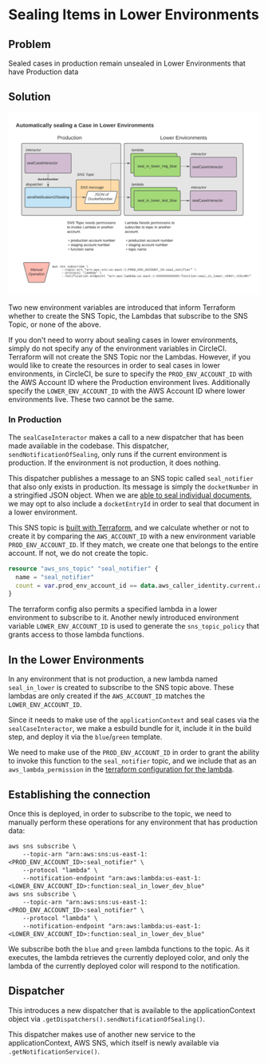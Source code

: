 # Sealing Items in Lower Environments

## Problem

Sealed cases in production remain unsealed in Lower Environments that have Production data

## Solution

![chart](./sealing-items-in-lower-environments.png)

Two new environment variables are introduced that inform Terraform whether to create the SNS Topic, the Lambdas that subscribe to the SNS Topic, or none of the above.

If you don't need to worry about sealing cases in lower environments, simply do not specify any of the environment variables in CircleCI. Terraform will not create the SNS Topic nor the Lambdas. However, if you would like to create the resources in order to seal cases in lower environments, in CircleCI, be sure to specify the `PROD_ENV_ACCOUNT_ID` with the AWS Account ID where the Production environment lives. Additionally specify the `LOWER_ENV_ACCOUNT_ID` with the AWS Account ID where lower environments live. These two cannot be the same.

### In Production

The `sealCaseInteractor` makes a call to a new dispatcher that has been made available in the codebase. This dispatcher, `sendNotificationOfSealing`, only runs if the current environment is production. If the environment is not production, it does nothing.

This dispatcher publishes a message to an SNS topic called `seal_notifier` that also only exists in production. Its message is simply the `docketNumber` in a stringified JSON object. When we are [able to seal individual documents](https://github.com/flexion/ef-cms/issues/4252), we may opt to also include a `docketEntryId` in order to seal that document in a lower environment.

This SNS topic is [built with Terraform](../../web-api/terraform/template/sns-sealed-cases.tf), and we calculate whether or not to create it by comparing the `AWS_ACCOUNT_ID` with a new environment variable `PROD_ENV_ACCOUNT_ID`. If they match, we create one that belongs to the entire account. If not, we do not create the topic.

```terraform
resource "aws_sns_topic" "seal_notifier" {
  name = "seal_notifier"
  count = var.prod_env_account_id == data.aws_caller_identity.current.account_id ? 1 : 0
}

```

The terraform config also permits a specified lambda in a lower environment to subscribe to it. Another newly introduced environment variable `LOWER_ENV_ACCOUNT_ID` is used to generate the `sns_topic_policy` that grants access to those lambda functions.

## In the Lower Environments

In any environment that is not production, a new lambda named `seal_in_lower` is created to subscribe to the SNS topic above. These lambdas are only created if the `AWS_ACCOUNT_ID` matches the `LOWER_ENV_ACCOUNT_ID`.

Since it needs to make use of the `applicationContext` and seal cases via the `sealCaseInteractor`, we make a esbuild bundle for it, include it in the build step, and deploy it via the `blue`/`green` template.

We need to make use of the `PROD_ENV_ACCOUNT_ID` in order to grant the ability to invoke this function to the `seal_notifier` topic, and we include that as an `aws_lambda_permission` in the [terraform configuration for the lambda](../../web-api/terraform/api/seal-in-lower-environment.tf).

## Establishing the connection

Once this is deployed, in order to subscribe to the topic, we need to manually perform these operations for any environment that has production data:

```
aws sns subscribe \
    --topic-arn "arn:aws:sns:us-east-1:<PROD_ENV_ACCOUNT_ID>:seal_notifier" \
    --protocol "lambda" \
    --notification-endpoint "arn:aws:lambda:us-east-1:<LOWER_ENV_ACCOUNT_ID>:function:seal_in_lower_dev_blue"
aws sns subscribe \
    --topic-arn "arn:aws:sns:us-east-1:<PROD_ENV_ACCOUNT_ID>:seal_notifier" \
    --protocol "lambda" \
    --notification-endpoint "arn:aws:lambda:us-east-1:<LOWER_ENV_ACCOUNT_ID>:function:seal_in_lower_dev_blue"
```

We subscribe both the `blue` and `green` lambda functions to the topic. As it executes, the lambda retrieves the currently deployed color, and only the lambda of the currently deployed color will respond to the notification.

## Dispatcher

This introduces a new dispatcher that is available to the applicationContext object  via `.getDispatchers().sendNotificationOfSealing()`.

This dispatcher makes use of another new service to the applicationContext, AWS SNS, which itself is newly available via `.getNotificationService()`.
